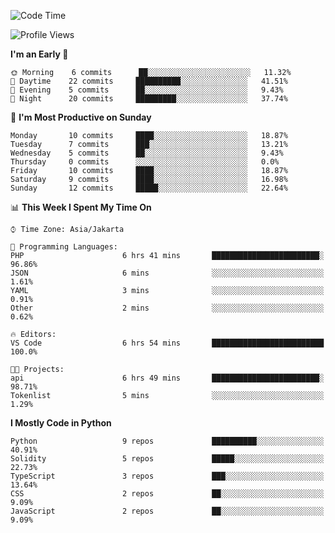 <!--START_SECTION:waka-->
![Code Time](http://img.shields.io/badge/Code%20Time-1%2C200%20hrs%2014%20mins-blue)

![Profile Views](http://img.shields.io/badge/Profile%20Views-0-blue)

**I'm an Early 🐤** 

```text
🌞 Morning    6 commits      ██░░░░░░░░░░░░░░░░░░░░░░░   11.32% 
🌆 Daytime    22 commits     ██████████░░░░░░░░░░░░░░░   41.51% 
🌃 Evening    5 commits      ██░░░░░░░░░░░░░░░░░░░░░░░   9.43% 
🌙 Night      20 commits     █████████░░░░░░░░░░░░░░░░   37.74%

```
📅 **I'm Most Productive on Sunday** 

```text
Monday       10 commits     ████░░░░░░░░░░░░░░░░░░░░░   18.87% 
Tuesday      7 commits      ███░░░░░░░░░░░░░░░░░░░░░░   13.21% 
Wednesday    5 commits      ██░░░░░░░░░░░░░░░░░░░░░░░   9.43% 
Thursday     0 commits      ░░░░░░░░░░░░░░░░░░░░░░░░░   0.0% 
Friday       10 commits     ████░░░░░░░░░░░░░░░░░░░░░   18.87% 
Saturday     9 commits      ████░░░░░░░░░░░░░░░░░░░░░   16.98% 
Sunday       12 commits     █████░░░░░░░░░░░░░░░░░░░░   22.64%

```


📊 **This Week I Spent My Time On** 

```text
⌚︎ Time Zone: Asia/Jakarta

💬 Programming Languages: 
PHP                      6 hrs 41 mins       ████████████████████████░   96.86% 
JSON                     6 mins              ░░░░░░░░░░░░░░░░░░░░░░░░░   1.61% 
YAML                     3 mins              ░░░░░░░░░░░░░░░░░░░░░░░░░   0.91% 
Other                    2 mins              ░░░░░░░░░░░░░░░░░░░░░░░░░   0.62%

🔥 Editors: 
VS Code                  6 hrs 54 mins       █████████████████████████   100.0%

🐱‍💻 Projects: 
api                      6 hrs 49 mins       ████████████████████████░   98.71% 
Tokenlist                5 mins              ░░░░░░░░░░░░░░░░░░░░░░░░░   1.29%

```

**I Mostly Code in Python** 

```text
Python                   9 repos             ██████████░░░░░░░░░░░░░░░   40.91% 
Solidity                 5 repos             █████░░░░░░░░░░░░░░░░░░░░   22.73% 
TypeScript               3 repos             ███░░░░░░░░░░░░░░░░░░░░░░   13.64% 
CSS                      2 repos             ██░░░░░░░░░░░░░░░░░░░░░░░   9.09% 
JavaScript               2 repos             ██░░░░░░░░░░░░░░░░░░░░░░░   9.09%

```



<!--END_SECTION:waka-->
